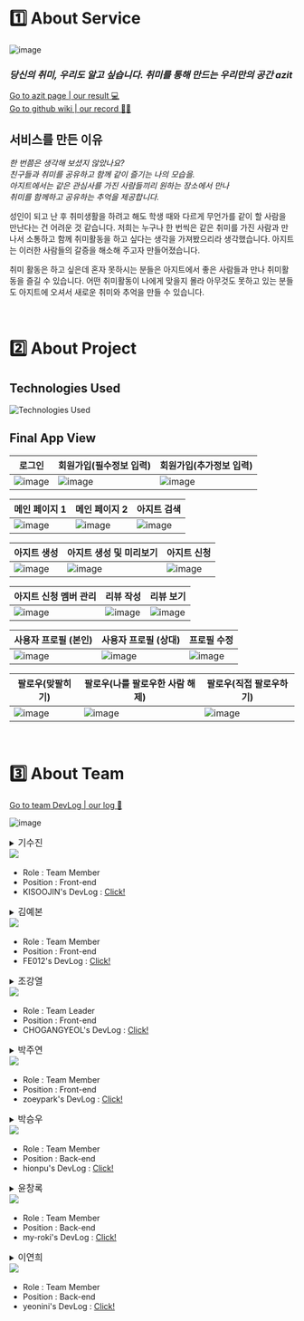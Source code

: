 # 1️⃣ About Service

![image](https://user-images.githubusercontent.com/67298829/216240908-0729663a-7094-4abf-adbe-7cf7e2dce929.png)

### **_당신의 취미, 우리도 알고 싶습니다. 취미를 통해 만드는 우리만의 공간 azit_**

[Go to azit page | our result 💻](http://azit-front.s3-website.ap-northeast-2.amazonaws.com/)<br>
[Go to github wiki | our record ✍🏻](https://github.com/codestates-seb/seb41_main_004/wiki)

## 서비스를 만든 이유

<p>

_한 번쯤은 생각해 보셨지 않았나요?_ <br>
_친구들과 취미를 공유하고 함께 같이 즐기는 나의 모습을._<br>
_아지트에서는 같은 관심사를 가진 사람들끼리 원하는 장소에서 만나_<br>
_취미를 함께하고 공유하는 추억을 제공합니다._

</p>

성인이 되고 난 후 취미생활을 하려고 해도 학생 때와 다르게 무언가를 같이 할 사람을 만난다는 건 어려운 것 같습니다. 저희는 누구나 한 번씩은 같은 취미를 가진 사람과 만나서 소통하고 함께 취미활동을 하고 싶다는 생각을 가져봤으리라 생각했습니다. 아지트는 이러한 사람들의 갈증을 해소해 주고자 만들어졌습니다.

취미 활동은 하고 싶은데 혼자 못하시는 분들은 아지트에서 좋은 사람들과 만나 취미활동을 즐길 수 있습니다. 어떤 취미활동이 나에게 맞을지 몰라 아무것도 못하고 있는 분들도 아지트에 오셔서 새로운 취미와 추억을 만들 수 있습니다.

<br>

# 2️⃣ About Project

## Technologies Used

![Technologies Used](https://camo.githubusercontent.com/dcea30987c70768eafe6a2fc494a3befe91b03a3a82b73a6e230d6e0f6b8b35e/68747470733a2f2f692e696d6775722e636f6d2f54544d6f6247432e706e67)

## Final App View

| 로그인                                    | 회원가입(필수정보 입력)                   | 회원가입(추가정보 입력)                   |
| ----------------------------------------- | ----------------------------------------- | ----------------------------------------- |
| ![image](https://i.imgur.com/jMxPQTc.gif) | ![image](https://i.imgur.com/ncBgloF.gif) | ![image](https://i.imgur.com/G5FKye6.gif) |

| 메인 페이지 1                             | 메인 페이지 2                             | 아지트 검색                               |
| ----------------------------------------- | ----------------------------------------- | ----------------------------------------- |
| ![image](https://i.imgur.com/NqpTJER.gif) | ![image](https://i.imgur.com/NaKoZcU.gif) | ![image](https://i.imgur.com/Xe4tnnx.gif) |

| 아지트 생성                               | 아지트 생성 및 미리보기                   | 아지트 신청                               |
| ----------------------------------------- | ----------------------------------------- | ----------------------------------------- |
| ![image](https://i.imgur.com/1mOEUlJ.gif) | ![image](https://i.imgur.com/LzsfFyr.gif) | ![image](https://i.imgur.com/6Ft5Slg.gif) |

| 아지트 신청 멤버 관리                     | 리뷰 작성                                 | 리뷰 보기                                 |
| ----------------------------------------- | ----------------------------------------- | ----------------------------------------- |
| ![image](https://i.imgur.com/F6HGhds.gif) | ![image](https://i.imgur.com/38YdyLx.gif) | ![image](https://i.imgur.com/pXBxtS9.gif) |

| 사용자 프로필 (본인)                      | 사용자 프로필 (상대)                      | 프로필 수정                               |
| ----------------------------------------- | ----------------------------------------- | ----------------------------------------- |
| ![image](https://i.imgur.com/Cf3Yyoi.gif) | ![image](https://i.imgur.com/QZjAIEj.gif) | ![image](https://i.imgur.com/wlQzYqZ.gif) |

| 팔로우(맞팔히기)                          | 팔로우(나를 팔로우한 사람 해제)           | 팔로우(직접 팔로우하기)                   |
| ----------------------------------------- | ----------------------------------------- | ----------------------------------------- |
| ![image](https://i.imgur.com/5bckz6c.gif) | ![image](https://i.imgur.com/PConGHP.gif) | ![image](https://i.imgur.com/lmjh699.gif) |

<br>

# 3️⃣ About Team

[Go to team DevLog | our log 📝](https://github.com/orgs/codestates-seb/projects/443)

![image](https://user-images.githubusercontent.com/67298829/216243473-1d26b150-e606-4e1b-a27b-d8725d4b1f66.png)

<details>
<summary>
<span style="font-size:16px;"> 기수진 </span><br>
<a href="https://github.com/KISOOJIN"><img src="https://img.shields.io/badge/github-KISOOJIN-bb2649?style=flat-square&logo=github"/></a>
</summary>
<div>
<div>
즐겁게 메인 프로젝트 아지트를 마무리할 수 있어서 너무 감사하고 행복합니다! 처음에 과연 잘 할 수 있을까? 걱정됐지만 나 자신을 믿고 팀원들을 믿고 하나하나 헤쳐나가다보니 즐겁게 마무리 할 수 있었습니다. 아지트 프로젝트를 하면서 많이 배우고 오류의 고통을 이겨나가고 하루하루 성장할 수 있는 시간이었습니다!! 이 경험을 소중히 간직하며 앞으로도 배움이라는 즐거움과 오류를 만났을 때 의연하게 대처할 수 있는 끈기와 강철멘탈을 보유하도록 노력하려 합니다! 
</div>
</details>
<p>

- Role : Team Member
- Position : Front-end
- KISOOJIN's DevLog : [Click!](https://github.com/codestates-seb/seb41_main_004/issues?q=is%3Aopen+is%3Aissue+label%3ADevLog+assignee%3AKISOOJIN)
</p>

<details>
<summary>
<span style="font-size:16px;"> 김예본 </span><br>
<a href="https://github.com/FE012"><img src="https://img.shields.io/badge/github-FE012-bb2649?style=flat-square&logo=github"/></a>
</summary>
<div>
(회고를 여기에 입력해주세요)
</div>
</details>
<p>

- Role : Team Member
- Position : Front-end
- FE012's DevLog : [Click!](https://github.com/codestates-seb/seb41_main_004/issues?q=is%3Aopen+is%3Aissue+label%3ADevLog+assignee%3AFE012)
</p>

<details>
<summary>
<span style="font-size:16px;"> 조강열 </span><br>
<a href="https://github.com/CHOGANGYEOL"><img src="https://img.shields.io/badge/github-CHOGANGYEOL-bb2649?style=flat-square&logo=github"/></a>
</summary>
<div>
한달간, 아주 유익하고 재밌는 시간이였습니다. 처음부터 기획해서 개발까지 한다는 경험은 앞으로도 많이 없을 것 같아 새롭게 알아가는 기술도 많았고, 이렇게 프로젝트를 진행했다는 점이 너무 좋았습니다. 아직 구현못한 기능은 차차 리팩토링 시간을 가져 마무리를 짓고 싶은 마음입니다.
</div>
</details>
<p>

- Role : Team Leader
- Position : Front-end
- CHOGANGYEOL's DevLog : [Click!](https://github.com/codestates-seb/seb41_main_004/issues?q=is%3Aopen+is%3Aissue+label%3ADevLog+assignee%3ACHOGANGYEOL)
</p>

<details>
<summary>
<span style="font-size:16px;"> 박주연 </span><br>
<a href="https://github.com/zoeypark"><img src="https://img.shields.io/badge/github-zoeypark-bb2649?style=flat-square&logo=github"/></a>
</summary>
<div>
(회고를 여기에 입력해주세요)
</div>
</details>
<p>

- Role : Team Member
- Position : Front-end
- zoeypark's DevLog : [Click!](https://github.com/codestates-seb/seb41_main_004/issues?q=is%3Aopen+is%3Aissue+label%3ADevLog+assignee%3Azoeypark)
</p>

<details>
<summary>
<span style="font-size:16px;"> 박승우 </span><br>
<a href="https://github.com/hionpu"><img src="https://img.shields.io/badge/github-hionpu-bb2649?style=flat-square&logo=github"/></a>
</summary>
<div>
프리프로젝트에서 전혀 개발 경험을 하지 못하고 메인프로젝트에 진입하게 돼서 걱정을 많이 했다. 개발 속도가 느려서 계획 단계에서 내가 담당하기로 한 부분 중 꽤 많은 부분을 다른 팀원분이 많이 가져가셨지만 나머지 부분은 제법 나름 뿌듯한 수준으로 구현했다. 이제 뭘 더 공부해야 하는지도 알았으니 공부에 매진해야지.
</div>
</details>
<p>

- Role : Team Member
- Position : Back-end
- hionpu's DevLog : [Click!](https://github.com/codestates-seb/seb41_main_004/issues?q=is%3Aopen+is%3Aissue+label%3ADevLog+assignee%3Ahionpu)
</p>

<details>
<summary>
<span style="font-size:16px;"> 윤창록 </span><br>
<a href="https://github.com/my-roki"><img src="https://img.shields.io/badge/github-my--roki-bb2649?style=flat-square&logo=github"/></a>
</summary>
<div>
(회고를 여기에 입력해주세요)
</div>
</details>
<p>

- Role : Team Member
- Position : Back-end
- my-roki's DevLog : [Click!](https://github.com/codestates-seb/seb41_main_004/issues?q=is%3Aopen+is%3Aissue+label%3ADevLog+assignee%3Amy-roki)
</p>

<details>
<summary>
<span style="font-size:16px;"> 이연희 </span><br>
<a href="https://github.com/yeonini"><img src="https://img.shields.io/badge/github-yeonini-bb2649?style=flat-square&logo=github"/></a>
</summary>
<div>
저희의 고민과 노력이 비로소 하나의 서비스로 완성되었습니다. 메인 프로젝트가 시작될 때만 해도 결과물을 만들어낼 수 있을까 하는 걱정이 컸는데, 이렇게 멋진 결과물을 만들어내게 돼서 기쁩니다. 부족하다고도, 만족스럽다고도 느낄 수 있는 이 시간들을 저는 평생 잊지 못할 것 같습니다.

든든한 팀원들과 함께 프로젝트를 마무리 짓게 되어 기쁩니다. 팀원분들이 있으셨기에 오류 때문에 힘들어할 때 잘 이겨낼 수 있었다고 생각해요. 이 경험과 기억들이 있기에 저는 앞으로도 열심히 배울 수 있고, 어려움을 해결해 나갈 수 있을 거라 생각합니다. 한 달간 서로 부족한 부분을 채워가며 모두 성장했다고 생각해요. 팀원분들, 멘토님들께 마음 깊이 감사드립니다😊

모두 적극적으로 소통해 주셔서 감사했어요. 팀원 간 의사소통의 중요성에 대해 다시금 깨닫게 되었습니다. 설계 단계에서부터 모두 함께 고민하며 의견을 주고받았던 덕에 구현 과정에서 어려움이 적었다는 생각이 듭니다. 프런트, 백 구별할 거 없이 구현 과정에서도 서로 피드백을 열심히 해주셔서 감사했어요.

한 달이라는 시간 동안 수고 정말 많으셨고,  모두 잘하시는 분들이셔서 좋은 결과 있으실 거라 믿어 의심치 않습니다. 항상 파이팅입니다!😊👍
</div>
</details>
<p>

- Role : Team Member
- Position : Back-end
- yeonini's DevLog : [Click!](https://github.com/codestates-seb/seb41_main_004/issues?q=is%3Aopen+is%3Aissue+label%3ADevLog+assignee%3Ayeonini)
</p>
